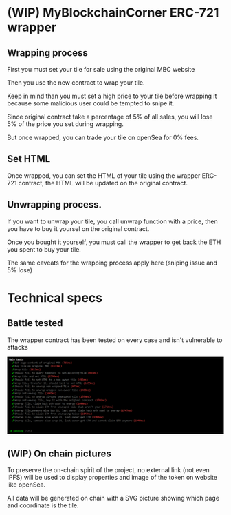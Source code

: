 # (WIP) MyBlockchainCorner ERC-721 wrapper

## Wrapping process 

First you must set your tile for sale using the original MBC website

Then you use the new contract to wrap your tile. 

Keep in mind than you must set a high price to your tile before wrapping it because some malicious user could be tempted to snipe it. 

Since original contract take a percentage of 5% of all sales, you will lose 5% of the price you set during wrapping. 

But once wrapped, you can trade your tile on openSea for 0% fees. 

## Set HTML 

Once wrapped, you can set the HTML of your tile using the wrapper ERC-721 contract, the HTML will be updated on the original contract. 

## Unwrapping process. 

If you want to unwrap your tile, you call unwrap function with a price, then you have to buy it yoursel on the original contract.

Once you bought it yourself, you must call the wrapper to get back the ETH you spent to buy your tile.

The same caveats for the wrapping process apply here (sniping issue and 5% lose)

# Technical specs 

## Battle tested
The wrapper contract has been tested on every case and isn't vulnerable to attacks

![alt text](./tests.PNG "Tests")

## (WIP) On chain pictures
To preserve the on-chain spirit of the project, no external link (not even IPFS) will be used to display properties and image of the token on website like openSea. 

All data will be generated on chain with a SVG picture showing which page and coordinate is the tile.